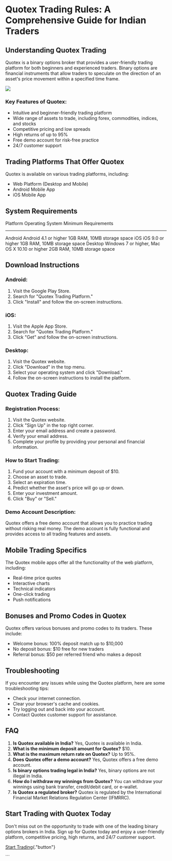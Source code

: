 # Quotex Trading Rules: A Comprehensive Guide for Indian Traders

## Understanding Quotex Trading

Quotex is a binary options broker that provides a user-friendly trading
platform for both beginners and experienced traders. Binary options are
financial instruments that allow traders to speculate on the direction
of an asset\'s price movement within a specified time frame.

[![](https://static.quotex.io/files/4_en/300_250.jpg)](https://traff.sbs/brokerqxlid)

### Key Features of Quotex:

-   Intuitive and beginner-friendly trading platform
-   Wide range of assets to trade, including forex, commodities,
    indices, and stocks
-   Competitive pricing and low spreads
-   High returns of up to 95%
-   Free demo account for risk-free practice
-   24/7 customer support

## Trading Platforms That Offer Quotex

Quotex is available on various trading platforms, including:

-   Web Platform (Desktop and Mobile)
-   Android Mobile App
-   iOS Mobile App

## System Requirements

  Platform   Operating System                                Minimum Requirements
  ---------- ----------------------------------------------- -----------------------------
  Android    Android 4.1 or higher                           1GB RAM, 10MB storage space
  iOS        iOS 9.0 or higher                               1GB RAM, 10MB storage space
  Desktop    Windows 7 or higher, Mac OS X 10.10 or higher   2GB RAM, 10MB storage space

## Download Instructions

### Android:

1.  Visit the Google Play Store.
2.  Search for "Quotex Trading Platform."
3.  Click "Install" and follow the on-screen instructions.

### iOS:

1.  Visit the Apple App Store.
2.  Search for "Quotex Trading Platform."
3.  Click "Get" and follow the on-screen instructions.

### Desktop:

1.  Visit the Quotex website.
2.  Click "Download" in the top menu.
3.  Select your operating system and click "Download."
4.  Follow the on-screen instructions to install the platform.

## Quotex Trading Guide

### Registration Process:

1.  Visit the Quotex website.
2.  Click "Sign Up" in the top right corner.
3.  Enter your email address and create a password.
4.  Verify your email address.
5.  Complete your profile by providing your personal and financial
    information.

### How to Start Trading:

1.  Fund your account with a minimum deposit of \$10.
2.  Choose an asset to trade.
3.  Select an expiration time.
4.  Predict whether the asset\'s price will go up or down.
5.  Enter your investment amount.
6.  Click "Buy" or "Sell."

### Demo Account Description:

Quotex offers a free demo account that allows you to practice trading
without risking real money. The demo account is fully functional and
provides access to all trading features and assets.

## Mobile Trading Specifics

The Quotex mobile apps offer all the functionality of the web platform,
including:

-   Real-time price quotes
-   Interactive charts
-   Technical indicators
-   One-click trading
-   Push notifications

## Bonuses and Promo Codes in Quotex

Quotex offers various bonuses and promo codes to its traders. These
include:

-   Welcome bonus: 100% deposit match up to \$10,000
-   No deposit bonus: \$10 free for new traders
-   Referral bonus: \$50 per referred friend who makes a deposit

## Troubleshooting

If you encounter any issues while using the Quotex platform, here are
some troubleshooting tips:

-   Check your internet connection.
-   Clear your browser\'s cache and cookies.
-   Try logging out and back into your account.
-   Contact Quotex customer support for assistance.

## FAQ

1.  **Is Quotex available in India?** Yes, Quotex is available in India.
2.  **What is the minimum deposit amount for Quotex?** \$10.
3.  **What is the maximum return rate on Quotex?** Up to 95%.
4.  **Does Quotex offer a demo account?** Yes, Quotex offers a free demo
    account.
5.  **Is binary options trading legal in India?** Yes, binary options
    are not illegal in India.
6.  **How do I withdraw my winnings from Quotex?** You can withdraw your
    winnings using bank transfer, credit/debit card, or e-wallet.
7.  **Is Quotex a regulated broker?** Quotex is regulated by the
    International Financial Market Relations Regulation Center (IFMRRC).

## Start Trading with Quotex Today

Don\'t miss out on the opportunity to trade with one of the leading
binary options brokers in India. Sign up for Quotex today and enjoy a
user-friendly platform, competitive pricing, high returns, and 24/7
customer support.

[Start
Trading](\%22https://traff.sbs/brokerqxsignup\%22){."button"}

\`\`\`


